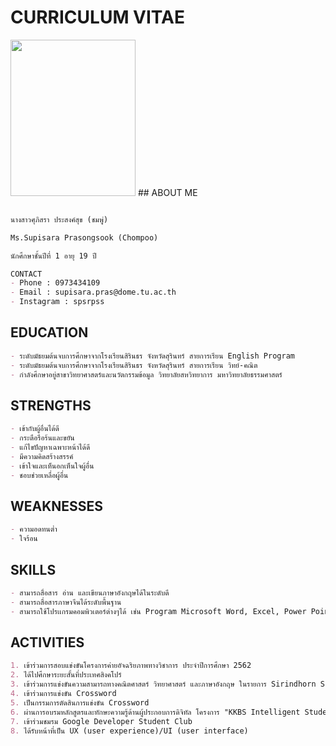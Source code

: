 # CURRICULUM VITAE

<img src="https://img.in.th/image/WSybMY" width="200" height="250">
## ABOUT ME

```markdown

นางสาวศุภิสรา ประสงค์สุข (ชมพู่)

Ms.Supisara Prasongsook (Chompoo)

นักศึกษาชั้นปีที่ 1 อายุ 19 ปี

CONTACT
- Phone : 0973434109
- Email : supisara.pras@dome.tu.ac.th
- Instagram : spsrpss
```
## EDUCATION
```markdown
- ระดับมัธยมต้นจบการศึกษาจากโรงเรียนสิรินธร จังหวัดสุรินทร์ สายการเรียน English Program
- ระดับมัธยมต้นจบการศึกษาจากโรงเรียนสิรินธร จังหวัดสุรินทร์ สายการเรียน วิทย์-คณิต
- กำลังศึกษาอยู่สาขาวิทยาศาสตร์และนวัตกรรมข้อมูล วิทยาลัยสหวิทยาการ มหาวิทยาลัยธรรมศาสตร์
```
## STRENGTHS
```markdown
- เข้ากับผู้อื่นได้ดี
- กระตือรือร้นและขยัน
- แก้ไขปัญหาเฉพาะหน้าได้ดี
- มีความคิดสร้างสรรค์
- เข้าใจและเห็นอกเห็นใจผู้อื่น
- ชอบช่วยเหลื่อผู้อื่น
```
## WEAKNESSES
```markdown
- ความอดทนต่ำ
- ใจร้อน
```
## SKILLS
```markdown
- สามารถสื่อสาร อ่าน และเขียนภาษาอังกฤษได้ในระดับดี
- สามารถสื่อสารภาษาจีนได้ระดับพื้นฐาน
- สามารถใช้โปรเเกรมคอมพิวเตอร์ต่างๆได้ เช่น Program Microsoft Word, Excel, Power Point  
```
## ACTIVITIES 
```markdown
1. เข้าร่วมการสอบแข่งขันโครงการค่ายอัจฉริยภาพทางวิชาการ ประจำปีการศึกษา 2562 
2. ได้ไปศึกษาระยะสั้นที่ประเทศสิงคโปร์ 
3. เข้าร่วมการแข่งขันความสามารถทางคณิตศาสตร์ วิทยาศาสตร์ และภาษาอังกฤษ ในรายการ Sirindhorn School ครั้งที่ 5 
4. เข้าร่วมการแข่งขัน Crossword 
5. เป็นกรรมการตัดสินการแข่งขัน Crossword
6. ผ่านการอบรมหลักสูตรและทักษะความรู้ด้านผู้ประกอบการดิจิทัล โครงการ "KKBS Intelligent Student Camp" คณะบริหารธุรกิจและการบัญชี มหาวิทยาลัยขอนแก่น
7. เข้าร่วมชมรม Google Developer Student Club
8. ได้รับหน้าที่เป็น UX (user experience)/UI (user interface)
```

